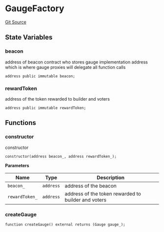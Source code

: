# GaugeFactory

[Git Source](https://github.com/rsksmart/builder-incentives-sc/blob/fb8ef4f877539ce87af851afd7f3e24f0ceeca38/src/gauge/GaugeFactory.sol)

## State Variables

### beacon

address of beacon contract who stores gauge implementation address which is where gauge proxies will delegate all
function calls

```solidity
address public immutable beacon;
```

### rewardToken

address of the token rewarded to builder and voters

```solidity
address public immutable rewardToken;
```

## Functions

### constructor

constructor

```solidity
constructor(address beacon_, address rewardToken_);
```

**Parameters**

| Name           | Type      | Description                                         |
| -------------- | --------- | --------------------------------------------------- |
| `beacon_`      | `address` | address of the beacon                               |
| `rewardToken_` | `address` | address of the token rewarded to builder and voters |

### createGauge

```solidity
function createGauge() external returns (Gauge gauge_);
```
